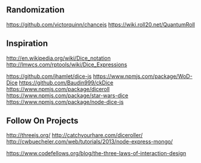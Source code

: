 


Randomization
-------------
https://github.com/victorquinn/chancejs
https://wiki.roll20.net/QuantumRoll


Inspiration
-----------
http://en.wikipedia.org/wiki/Dice_notation
http://lmwcs.com/rptools/wiki/Dice_Expressions

https://github.com/jhamlet/dice-js
https://www.npmjs.com/package/WoD-Dice
https://github.com/Baudin999/ckDice
https://www.npmjs.com/package/diceroll
https://www.npmjs.com/package/star-wars-dice
https://www.npmjs.com/package/node-dice-js

Follow On Projects
------------------
http://threejs.org/
http://catchyourhare.com/diceroller/
http://cwbuecheler.com/web/tutorials/2013/node-express-mongo/


https://www.codefellows.org/blog/the-three-laws-of-interaction-design